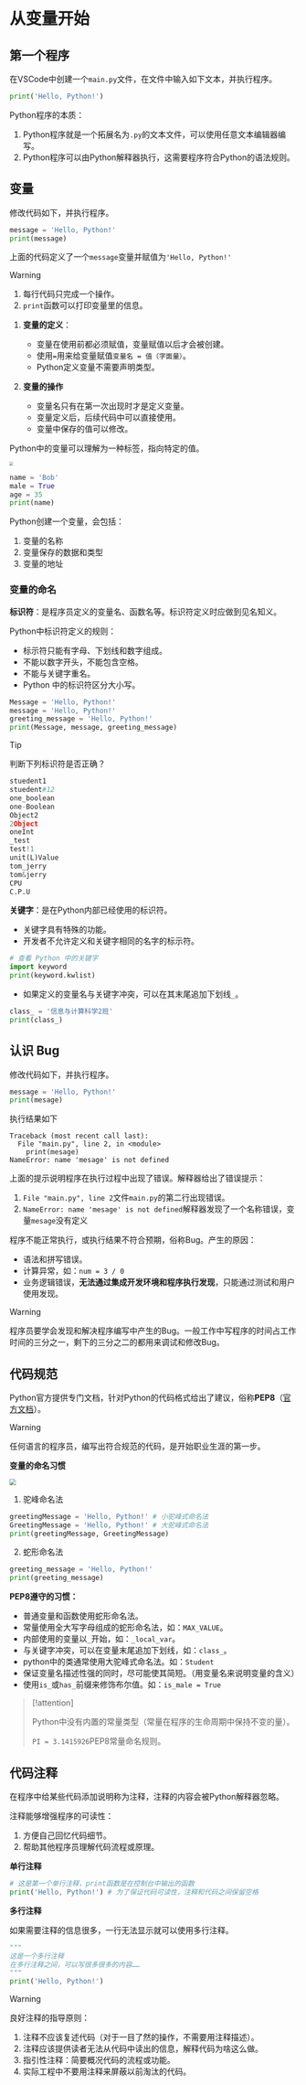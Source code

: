 # 从变量开始

## 第一个程序

在VSCode中创建一个`main.py`文件，在文件中输入如下文本，并执行程序。

```python
print('Hello, Python!')
```

Python程序的本质：

1. Python程序就是一个拓展名为`.py`的文本文件，可以使用任意文本编辑器编写。
2. Python程序可以由Python解释器执行，这需要程序符合Python的语法规则。

## 变量

修改代码如下，并执行程序。

```python
message = 'Hello, Python!'
print(message)
```

上面的代码定义了一个`message`变量并赋值为`'Hello, Python!'`

> [!warning]
>
> 1. 每行代码只完成一个操作。
> 2. `print`函数可以打印变量里的信息。

1. **变量的定义**：
   * 变量在使用前都必须赋值，变量赋值以后才会被创建。
   * 使用`=`用来给变量赋值`变量名 = 值（字面量）`。
   * Python定义变量不需要声明类型。

2. **变量的操作**
   * 变量名只有在第一次出现时才是定义变量。
   * 变量定义后，后续代码中可以直接使用。
   * 变量中保存的值可以修改。

Python中的变量可以理解为一种标签，指向特定的值。

<img src="https://raw.githubusercontent.com/hughxusu/lesson-py/develop/images/base/vars.jpg" style="zoom: 40%;" />

```python
name = 'Bob'
male = True
age = 35
print(name)
```

Python创建一个变量，会包括：

1. 变量的名称
2. 变量保存的数据和类型
3. 变量的地址

### 变量的命名

**标识符**：是程序员定义的变量名、函数名等。标识符定义时应做到见名知义。

Python中标识符定义的规则：

* 标示符只能有字母、下划线和数字组成。
* 不能以数字开头，不能包含空格。
* 不能与关键字重名。
* Python 中的标识符区分大小写。

```python
Message = 'Hello, Python!'
message = 'Hello, Python!'
greeting_message = 'Hello, Python!'
print(Message, message, greeting_message)
```

> [!tip]
>
> 判断下列标识符是否正确？
>

```python
stuedent1
stuedent#12
one_boolean
one-Boolean
Object2
2Object
oneInt
_test
test!1
unit(L)Value
tom_jerry
tom&jerry
CPU
C.P.U
```

**关键字**：是在Python内部已经使用的标识符。

* 关键字具有特殊的功能。
* 开发者不允许定义和关键字相同的名字的标示符。

```python
# 查看 Python 中的关键字
import keyword
print(keyword.kwlist) 
```

* 如果定义的变量名与关键字冲突，可以在其末尾追加下划线`_`。

``` python
class_ = '信息与计算科学2班'
print(class_)
```

## 认识 Bug

修改代码如下，并执行程序。

```python
message = 'Hello, Python!'
print(mesage)
```

执行结果如下

```shell
Traceback (most recent call last):
  File "main.py", line 2, in <module>
    print(mesage)
NameError: name 'mesage' is not defined
```

上面的提示说明程序在执行过程中出现了错误。解释器给出了错误提示：

1. `File "main.py", line 2`文件`main.py`的第二行出现错误。
2. `NameError: name 'mesage' is not defined`解释器发现了一个名称错误，变量`mesage`没有定义

程序不能正常执行，或执行结果不符合预期，俗称Bug。产生的原因：

* 语法和拼写错误。
* 计算异常，如：`num = 3 / 0`
* 业务逻辑错误，**无法通过集成开发环境和程序执行发现**，只能通过测试和用户使用发现。

> [!warning]
>
> 程序员要学会发现和解决程序编写中产生的Bug。一般工作中写程序的时间占工作时间的三分之一，剩下的三分之二的都用来调试和修改Bug。

## 代码规范

Python官方提供专门文档，针对Python的代码格式给出了建议，俗称**PEP8**（[官方文档](https://www.python.org/dev/peps/pep-0008/)）。

> [!warning]
>
> 任何语言的程序员，编写出符合规范的代码，是开始职业生涯的第一步。

**变量的命名习惯**

<img src="https://raw.githubusercontent.com/hughxusu/lesson-py/develop/images/base/p9zxnxg.jpg" style="zoom: 67%;" />



1. 驼峰命名法

```python
greetingMessage = 'Hello, Python!' # 小驼峰式命名法
GreetingMessage = 'Hello, Python!' # 大驼峰式命名法
print(greetingMessage, GreetingMessage)
```

2. 蛇形命名法

```python
greeting_message = 'Hello, Python!'
print(greeting_message)
```

**PEP8遵守的习惯：**

* 普通变量和函数使用蛇形命名法。
* 常量使用全大写字母组成的蛇形命名法，如：`MAX_VALUE`。
* 内部使用的变量以`_`开始，如：`_local_var`。
* 与关键字冲突，可以在变量末尾追加下划线，如：`class_`。
* python中的类通常使用大驼峰式命名法。如：`Student`
* 保证变量名描述性强的同时，尽可能使其简短。（用变量名来说明变量的含义）
* 使用`is_`或`has_`前缀来修饰布尔值。如：`is_male = True`

> [!attention]
>
> Python中没有内置的常量类型（常量在程序的生命周期中保持不变的量）。
>
> `PI = 3.1415926`PEP8常量命名规则。

## 代码注释

在程序中给某些代码添加说明称为注释，注释的内容会被Python解释器忽略。

注释能够增强程序的可读性：

1. 方便自己回忆代码细节。
2. 帮助其他程序员理解代码流程或原理。

**单行注释**

```python
# 这是第一个单行注释，print函数是在控制台中输出的函数
print('Hello, Python!') # 为了保证代码可读性，注释和代码之间保留空格
```

**多行注释**

如果需要注释的信息很多，一行无法显示就可以使用多行注释。

```python
"""
这是一个多行注释
在多行注释之间，可以写很多很多的内容……
""" 
print('Hello, Python!')
```

> [!warning]
>
> 良好注释的指导原则：
>
> 1. 注释不应该复述代码（对于一目了然的操作，不需要用注释描述）。
> 2. 注释应该提供读者无法从代码中读出的信息，解释代码为啥这么做。
> 3. 指引性注释：简要概况代码的流程或功能。
> 4. 实际工程中不要用注释来屏蔽以前淘汰的代码。

